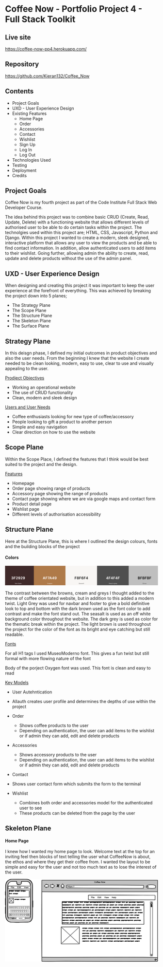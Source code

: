# Coffee Now - Portfolio Project 4 - Full Stack Toolkit

## Live site

https://coffee-now-pp4.herokuapp.com/

## Repository

https://github.com/Kieran132/Coffee_Now

## Contents
- Project Goals
- UXD - User Experience Design
- Existing Features
    - Home Page
    - Order
    - Accessories
    - Contact
    - Wishlist
    - Sign Up
    - Log In
    - Log Out
- Technologies Used
- Testing
- Deployment
- Credits

## Project Goals

Coffee Now is my fourth project as part of the Code Institute Full Stack Web Developer Course.

The idea behind this project was to combine basic CRUD (Create, Read, Update, Delete) with a functioning website that allows different levels of authorised user to be able to do certain tasks within the project. The technolgies used within this project are; HTML, CSS, Javascript, Python and Django. Within this project I wanted to create a modern, sleek designed, interactive platform that allows any user to view the products and be able to find contact information. In addition, allow authenticated users to add items to their wishlist. Going further, allowing admin the ability to create, read, update and delete products without the use of the admin panel.


## UXD - User Experience Design

When designing and creating this project it was important to keep the user experience at the forefront of everything. This was achieved by breaking the project down into 5 planes;

- The Strategy Plane
- The Scope Plane 
- The Structure Plane
- The Skeleton Plane
- The Surface Plane

## Strategy Plane

In this deisgn phase, I defined my initial outcomes in product objectives and also the user needs. From the beginning I knew that the website I create needed to be clean looking, modern, easy to use, clear to use and visually appealing to the user.

<u> Prodject Objectives </u>
 
- Working an operational website
- The use of CRUD functionality
- Clean, modern and sleek design

<u> Users and User Needs </u>

- Coffee enthusiasts looking for new type of coffee/accessory
- People looking to gift a product to another person
- Simple and easy navigation
- Clear direction on how to use the website

## Scope Plane

Within the Scope Place, I defined the features that I think would be best suited to the project and the design.

<u> Features </u>

- Homepage
- Order page showing range of products
- Accessory page showing the range of products
- Contact page showing where we are via google maps and contact form
- Product detail page
- Wishlist page
- Different levels of authorisation accessibility

## Structure Plane

Here at the Structure Plane, this is where I outlined the design colours, fonts and the building blocks of the project

#### Colors

<img src="media/README-Images/Colour-pallet.png">

The contrast between the browns, cream and greys I thought added to the theme of coffee orientated website, but in addition to this added a modern twist. 
Light Grey was used for navbar and footer to give a bold definitive look to top and bottom with the dark brown used as the font color to add contrast and make the font stand out.
The seasalt is used as an off white background color throughout the website.
The dark grey is used as color for the thematic break within the project.
The light brown is used throughout the project for the color of the font as its bright and eye catching but still readable.

<u> Fonts </u>

For all H1 tags I used MuseoModerno font. This gives a fun twist but still formal with more flowing nature of the font

Body of the porject Oxygen font was used. This font is clean and easy to read

<u> Key Models </u>

- User Autehntication

 - Allauth creates user profile and determines the depths of use within the project

- Order

    - Shows coffee products to the user
    - Depending on authentication, the user can add items to the wishlist or if admin they can add, edit and delete products

- Accessories

    - Shows accessory products to the user
    - Depending on authentication, the user can add items to the wishlist or if admin they can add, edit and delete products

- Contact

 - Shows user contact form which submits the form to the terminal

- Wishlist

    - Combines both order and accessories model for the authenticated user to see
    - These products can be deleted from the page by the user


## Skeleton Plane

#### Home Page

I knew how I wanted my home page to look. Welcome text at the top for an inviting feel then blocks of text telling the user what CoffeeNow is about, the ethos and where they get their coffee from. I wanted the layout to be simple and easy for the user and not too much text as to lose the interest of the user.

<img src="media/wireframes/index.html.png">